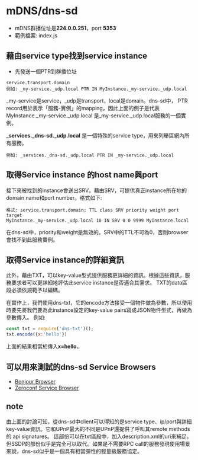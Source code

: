 # mDNS/dns-sd

* mDNS群播位址是**224.0.0.251**，port **5353**
* 範例檔案: index.js

## 藉由service type找到service instance
* 先發送一個PTR到群播位址
  
``` 
service.transport.domain
例如: _my-service._udp.local PTR IN MyInstance._my-service._udp.local
```
_my-service是service，_udp是transport，local是domain。dns-sd中，
PTR record用於表示「服務-實例」的mapping，因此上面的例子是代表MyInstance._my-service._udp.local
是_my-service._udp.local服務的一個實例。

**_services._dns-sd._udp.local** 是一個特殊的service type，用來列舉區網內所有服務。
```
例如: _services._dns-sd._udp.local PTR IN _my-service._udp.local
```
## 取得Service instance 的host name與port
接下來被找到的instance會送出SRV。藉由SRV，可提供真正instance所在地的domain name和port number。格式如下:
```
格式: service.transport.domain; TTL class SRV priority weight port target
MyInstance._my-service._udp.local 10 IN SRV 0 0 9999 MyInstance.local
```
在dns-sd中，priority和weight是無效的。SRV中的TTL不可為0，否則browser會找不到此服務實例。

## 取得Service instance的詳細資訊
此外，藉由TXT，可以key-value型式提供服務更詳細的資訊。根據這些資訊，服務要求者可以更詳細地評估此service instance是否適合其需求。
TXT的data區段必須依規範予以編碼。

在實作上，我們使用dns-txt，它的encode方法接受一個物件做為參數，所以使用時要先將我們要為此instance設定的key-value pairs寫成JSON物件型式，再做為參數傳入。
例如:
```javascript 6
const txt = require('dns-txt')();
txt.encode({x:'hello'})
```
上面的結果相當於傳入**x=hello**。

## 可以用來測試的dns-sd Service Browsers
* [Bonjour Browser](https://hobbyistsoftware.com/bonjourbrowser "Bonjour Browser")
* [Zeroconf Service Browser](https://www.tobias-erichsen.de/software/zeroconfservicebrowser.html)

## note
由上面的討論可知，從dns-sd中client可以得知的是service type、ip/port與詳細key-value資訊。它和UPnP最大的不同是UPnP還提供了呼叫其remote methods的 api signatures。
這部份可以在txt區段中，加入description.xml的uri來補足。但SSDP的部份似乎是完全可以取代。如果是不需要RPC call的服務發現使用場景來說，dns-sd似乎是一個具有相當彈性的輕量級服務協定。
